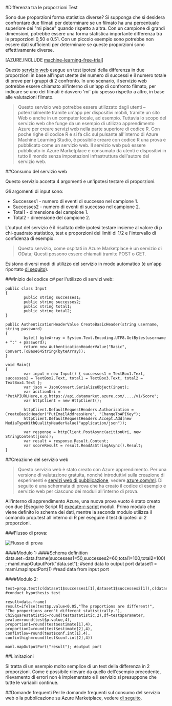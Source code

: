 <properties 
    pageTitle="Differenza tra le proporzioni Test | Microsoft Azure" 
    description="Differenza tra le proporzioni Test" 
    services="machine-learning" 
    documentationCenter="" 
    authors="aniedea" 
    manager="jhubbard" 
    editor="cgronlun"/>

<tags 
    ms.service="machine-learning" 
    ms.workload="data-services" 
    ms.tgt_pltfrm="na" 
    ms.devlang="na" 
    ms.topic="article" 
    ms.date="09/12/2016" 
    ms.author="aniedea"/> 


#<a name="difference-in-proportions-test"></a>Differenza tra le proporzioni Test


Sono due proporzioni forma statistica diverse? Si supponga che si desidera confrontare due filmati per determinare se un filmato ha una percentuale superiore dei "mi piace" quando rispetto a altra. Con un campione di grandi dimensioni, potrebbe essere una forma statistica importante differenza tra le proporzioni 0,50 e 0.51. Con un piccolo esempio sono potrebbe non essere dati sufficienti per determinare se queste proporzioni sono effettivamente diverse. 


[AZURE.INCLUDE [machine-learning-free-trial](../../includes/machine-learning-free-trial.md)]

Questo [servizio web]( https://datamarket.azure.com/dataset/aml_labs/prop_test) esegue un test ipotesi della differenza in due proporzioni in base all'input utente del numero di successi e il numero totale di prove per i gruppi di 2 confronto. In uno scenario, il servizio web potrebbe essere chiamato all'interno di un'app di confronto filmato, per indicare se uno dei filmati è davvero 'mi' più spesso rispetto a altro, in base alle valutazioni filmato.

>Questo servizio web potrebbe essere utilizzato dagli utenti – potenzialmente tramite un'app per dispositivi mobili, tramite un sito Web o anche in un computer locale, ad esempio. Tuttavia lo scopo del servizio web che funge da un esempio di utilizzo apprendimento Azure per creare servizi web nella parte superiore di codice R. Con poche righe di codice R e si fa clic sul pulsante all'interno di Azure Machine Learning Studio, è possibile creare con codice R una prova e pubblicato come un servizio web. Il servizio web può essere pubblicato in Azure Marketplace e consumato da utenti e dispositivi in tutto il mondo senza impostazioni infrastruttura dell'autore del servizio web.


##<a name="consumption-of-web-service"></a>Consumo del servizio web

Questo servizio accetta 4 argomenti e un'ipotesi testare di proporzioni.

Gli argomenti di input sono:

* Successes1 - numero di eventi di successo nel campione 1.
* Successes2 - numero di eventi di successo nel campione 2.
* Total1 - dimensione del campione 1.
* Total2 - dimensione del campione 2.

L'output del servizio è il risultato delle ipotesi testare insieme al valore di p chi-quadrato statistico, test e proporzioni dei limiti di 1/2 e l'intervallo di confidenza di esempio.

>Questo servizio, come ospitati in Azure Marketplace è un servizio di OData; Questi possono essere chiamati tramite POST o GET. 

Esistono diversi modi di utilizzo del servizio in modo automatico (è un'app riportato [di seguito](http://microsoftazuremachinelearning.azurewebsites.net/DifferenceInProportionsTest.aspx )).

###<a name="starting-c-code-for-web-service-consumption"></a>Inizio del codice c# per l'utilizzo di servizi web:

    public class Input
    {
            public string successes1;
            public string successes2;
            public string total1;
            public string total2;
    }
    
    public AuthenticationHeaderValue CreateBasicHeader(string username, string password)
    {
            byte[] byteArray = System.Text.Encoding.UTF8.GetBytes(username + ":" + password);
            return new AuthenticationHeaderValue("Basic", Convert.ToBase64String(byteArray));
    }

    void Main()
    {
            var input = new Input() { successes1 = TextBox1.Text, successes2 = TextBox2.Text, total1 = TextBox3.Text, total2 = TextBox4.Text };
            var json = JsonConvert.SerializeObject(input);
            var acitionUri = "PutAPIURLHere,e.g.https://api.datamarket.azure.com/..../v1/Score";
            var httpClient = new HttpClient();
    
            httpClient.DefaultRequestHeaders.Authorization = CreateBasicHeader("PutEmailAddressHere", "ChangeToAPIKey");
            httpClient.DefaultRequestHeaders.Accept.Add(new MediaTypeWithQualityHeaderValue("application/json"));
    
            var response = httpClient.PostAsync(acitionUri, new StringContent(json));
            var result = response.Result.Content;
            var scoreResult = result.ReadAsStringAsync().Result;
    }


##<a name="creation-of-web-service"></a>Creazione del servizio web

>Questo servizio web è stato creato con Azure apprendimento. Per una versione di valutazione gratuita, nonché introduttivi sulla creazione di esperimenti e [servizi web di pubblicazione](machine-learning-publish-a-machine-learning-web-service.md), vedere [azure.com/ml](http://azure.com/ml). Di seguito è una schermata di prova che ha creato il codice di esempio e servizio web per ciascuno dei moduli all'interno di prova.

All'interno di apprendimento Azure, una nuova prova vuoto è stato creato con due [Eseguire Script R] [ execute-r-script] moduli. Primo modulo che viene definito lo schema dei dati, mentre la seconda modulo utilizza il comando prop.test all'interno di R per eseguire il test di ipotesi di 2 proporzioni. 


###<a name="experiment-flow"></a>Flusso di prova:

![Flusso di prova][2]


####<a name="module-1"></a>Modulo 1:
    ####Schema definition  
    data.set=data.frame(successes1=50,successes2=60,total1=100,total2=100);
    maml.mapOutputPort("data.set"); #send data to output port
    dataset1 = maml.mapInputPort(1) #read data from input port
    

####<a name="module-2"></a>Modulo 2:

    test=prop.test(c(dataset1$successes1[1],dataset1$successes2[1]),c(dataset1$total1[1],dataset1$total2[1])) #conduct hypothesis test

    result=data.frame(
    result=ifelse(test$p.value<0.05,"The proportions are different!",
    "The proportions aren't different statistically."),
    ChiSquarestatistic=round(test$statistic,2),df=test$parameter,
    pvalue=round(test$p.value,4),
    proportion1=round(test$estimate[1],4),
    proportion2=round(test$estimate[2],4),
    confintlow=round(test$conf.int[1],4),
    confinthigh=round(test$conf.int[2],4)) 

    maml.mapOutputPort("result"); #output port
    

##<a name="limitations"></a>Limitazioni 

Si tratta di un esempio molto semplice di un test della differenza in 2 proporzioni. Come è possibile rilevare da quello dell'esempio precedente, rilevamento di errori non è implementato e il servizio si presuppone che tutte le variabili continue.

##<a name="faq"></a>Domande frequenti
Per le domande frequenti sul consumo del servizio web o la pubblicazione su Azure Marketplace, vedere [di seguito](machine-learning-marketplace-faq.md).

[1]: ./media/machine-learning-r-csharp-difference-in-two-proportions/hyptest-img1.png
[2]: ./media/machine-learning-r-csharp-difference-in-two-proportions/hyptest-img2.png


<!-- Module References -->
[execute-r-script]: https://msdn.microsoft.com/library/azure/30806023-392b-42e0-94d6-6b775a6e0fd5/
 
